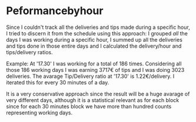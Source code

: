 # Peformancebyhour
Since I couldn't track all the deliveries and tips made during a specific hour, I tried to discern it from the schedule using this approach:
I grouped *all* the days I was working during a specific hour, I summed up all the deliveries and tips done in those entire days and I calculated the delivery/hour and tips/delivery ratios.

Example: At '17.30' I was working for a total of 186 times. Considering all those 186 working days I was earning 3717€ of tips and I was doing 3023 deliveries. The avarage Tip/Delivery ratio at '17.30' is 1.22€/delivery.
I iterated this for every 30 minutes of a day.

It is a very conservative approach since the result will be a huge avarage of very different days, although it is a statistical relevant as for each block since for each 30 minutes block we have more than hundred counts representing working days.
